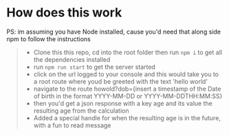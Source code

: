# How does this work

PS: im assuming you have Node installed, cause you'd need that along side npm to follow the instructions

> - Clone this this repo, cd into the root folder then run `npm i` to get all the dependencies installed
> - run `npm run start` to get the server started
> - click on the url logged to your console and this would take you to a root route where youd be greeted with the text 'hello world'
> - navigate to the route howold?dob={insert a timestamp of the Date of birth in the format YYYY-MM-DD or YYYY-MM-DDTHH:MM:SS}
> - then you'd get a json response with a key age and its value the resulting age from the calculation
> - Added a special handle for when the resulting age is in the future, with a fun to read message

##
